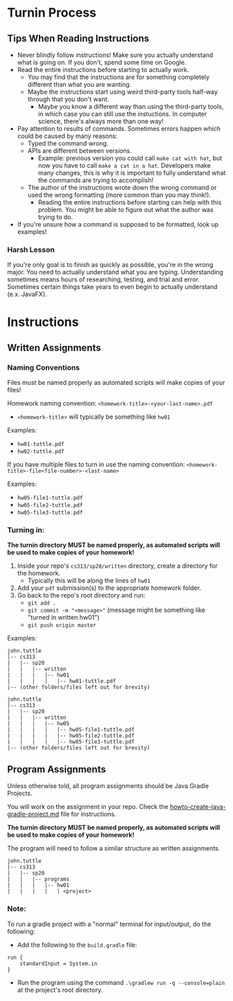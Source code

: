 # Turnin Process

## Tips When Reading Instructions
- Never blindly follow instructions! Make sure you actually understand what is going on.
If you don't, spend some time on Google.
- Read the entire instructions before starting to actually work.
  - You may find that the instructions are for something completely different than what you are wanting.
  - Maybe the instructions start using weird third-party tools half-way through that you don't want.
    - Maybe you know a different way than using the third-party tools, in which case you can still use the
      instuctions. In computer science, there's always more than one way!
- Pay attention to results of commands. Sometimes errors happen which could be caused by many reasons:
  - Typed the command wrong.
  - APIs are different between versions.
    - Example: previous version you could call `make cat with hat`, but now you have to call `make a cat in a hat`. 
      Developers make many changes, this is why it is important to fully understand what the commands 
      are trying to accomplish!
  - The author of the instructions wrote down the wrong command or used the wrong formatting 
  \(more common than you may think!\).
    - Reading the entire instructions before starting can help with this problem. You might be able to
      figure out what the author was trying to do.
- If you're unsure how a command is supposed to be formatted, look up examples!

### Harsh Lesson

If you're only goal is to finish as quickly as possible, you're in the wrong major. You need to actually understand
what you are typing. Understanding sometimes means hours of researching, testing, and trial and error. Sometimes
certain things take years to even begin to actually understand \(e.x. JavaFX\).

# Instructions

## Written Assignments

### Naming Conventions

Files must be named properly as automated scripts will make copies of your files!

Homework naming convention: `<homework-title>-<your-last-name>.pdf`
- `<homework-title>` will typically be something like `hw01`

Examples:
- `hw01-tuttle.pdf`
- `hw02-tuttle.pdf`

If you have multiple files to turn in use the naming convention: `<homework-title>-file<file-number>-<last-name>`

Examples:
- `hw05-file1-tuttle.pdf`
- `hw05-file2-tuttle.pdf`
- `hw05-file3-tuttle.pdf`

### Turning in:

**The turnin directory MUST be named properly, as automated scripts will be used to make copies of your homework!**

1. Inside your repo's `cs313/sp20/written` directory, create a directory for the homework.
   - Typically this will be along the lines of `hw01`
2. Add your `pdf` submission\(s\) to the appropriate homework folder.
3. Go back to the repo's root directory and run:
   - `git add .`
   - `git commit -m "<message>"` \(message might be something like "turned in written hw01"\)
   - `git push origin master`

Examples:
```
john.tuttle
|-- cs313
|   |-- sp20
|   |   |-- written
|   |   |   |-- hw01
|   |   |   |   |-- hw01-tuttle.pdf
|-- (other folders/files left out for brevity)
```
```
john.tuttle
|-- cs313
|   |-- sp20
|   |   |-- written
|   |   |   |-- hw05
|   |   |   |   |-- hw05-file1-tuttle.pdf
|   |   |   |   |-- hw05-file2-tuttle.pdf
|   |   |   |   |-- hw05-file3-tuttle.pdf
|-- (other folders/files left out for brevity)
```

## Program Assignments

Unless otherwise told, all program assignments should be Java Gradle Projects.

You will work on the assignment in your repo. Check the [howto-create-java-gradle-project.md](https://github.com/cordell-stocker/CS.Resources/blob/master/howto-create-java-gradle-project.md) file
for instructions.

**The turnin directory MUST be named properly, as automated scripts will be used to make copies of your homework!**

The program will need to follow a similar structure as written assignments.

```
john.tuttle
|-- cs313
|   |-- sp20
|   |   |-- programs
|   |   |   |-- hw01
|   |   |   |   | <project>
```

### Note:
To run a gradle project with a "normal" terminal for input/output, do the following:
- Add the following to the `build.gradle` file:
```
run {
    standardInput = System.in
}
```
- Run the program using the command `.\gradlew run -q --console=plain` at the project's root directory.

